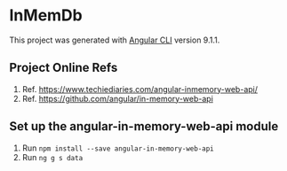 # InMemDb

This project was generated with [Angular CLI](https://github.com/angular/angular-cli) version 9.1.1.

## Project Online Refs

1. Ref. <https://www.techiediaries.com/angular-inmemory-web-api/>
2. Ref. <https://github.com/angular/in-memory-web-api>

## Set up the angular-in-memory-web-api module

1. Run ```npm install --save angular-in-memory-web-api```
2. Run ```ng g s data```
